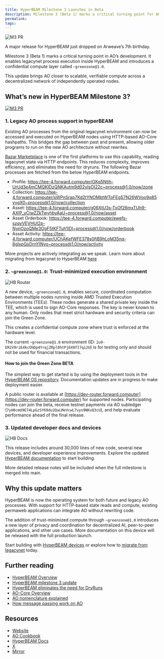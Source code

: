 ```yaml
---
title: HyperBEAM Milestone 3 Launches in Beta
description: Milestone 3 (Beta 1) marks a critical turning point for AO. It enables legacynet process execution inside HyperBEAM and introduces a confidential compute device called ~greenzone@1.0.
permalink:
tags:
---
```


![M3 PR](/static/images/hb-m3.png)

A major release for HyperBEAM just dropped on Arweave’s 7th birthday.

Milestone 3 (Beta 1) marks a critical turning point in AO’s development. It enables legacynet process execution inside HyperBEAM and introduces a confidential compute layer called `~greenzone@1.0`.

This update brings AO closer to scalable, verifiable compute across a decentralized network of independently operated nodes.

## What’s new in HyperBEAM Milestone 3?

[![M3 PR](/static/images/m3.jpeg)](https://github.com/permaweb/HyperBEAM/pull/309)

### 1. Legacy AO process support in hyperBEAM

Existing AO processes from the original legacynet environment can now be accessed and executed on HyperBEAM nodes using HTTP-based AO-Core hashpaths. This bridges the gap between past and present, allowing older programs to run on the new AO architecture without rewrites.

[Bazar Marketplace](https://bazar.arweave.net/) is one of the first platforms to use this capability, reading legacynet state via HTTP endpoints. This reduces complexity, improves efficiency, and eliminates the need for dryruns. The following Bazar processes are fetched from the below HyperBEAM endpoints.

- Profile: https://tee-4.forward.computer/GKq5Ntih-UrUd3e4mCMQKIDzQNKAutm9d02vIsOI22c~process@1.0/now/zone
- Collection: https://tee-4.forward.computer/sWPnSrap7Kd2tYNOMbtWToFEgS7N26WVoo9q85yvgX0~process@1.0/now/collection
- Asset: https://tee-4.forward.computer/g06XtU3s-TxOf26mxTUh9-AXIP_yCiwZZkTwyhbyAaU~process@1.0/now/asset
- Asset Orderbook: https://tee-4.forward.computer/ewefs-szqyVEVHUI2p-NynOzoQMe3OgF5tKFTuh1IDI~process@1.0/now/orderbook
- Asset Activity: https://tee-4.forward.computer/UChAKefWFE378s0fjB9hLoM35nq-8glxpQxDrnYINyo~process@1.0/now/activity

More projects are actively integrating as we speak. Learn more about migrating from legacynet to HyperBEAM [here](https://hyperbeam.ar.io/build/migrating-from-legacynet.html)

### 2. `~greenzone@1.0`: Trust-minimized execution environment

![HB Router](/static/images/hb-router.png)

A new device, `~greenzone@1.0`, enables secure, coordinated computation between multiple nodes running inside AMD Trusted Execution Environments (TEEs). These nodes generate a shared private key inside the TEE, which is used to sign AO-Core responses. The key is never known to any human. Only nodes that meet strict hardware and security criteria can join the Green Zone.

This creates a confidential compute zone where trust is enforced at the hardware level.

The current `~greenzone@1.0` environment (ID: `2u9-ER2V9riE4kcOhDp4YrqjZRpl0htPj6X0fI7qi2U`) is for testing only and should not be used for financial transactions.

#### How to join the Green Zone BETA

The simplest way to get started is by using the deployment tools in the [HyperBEAM OS repository](https://github.com/permaweb/HyperBEAM-OS). Documentation updates are in progress to make deployment easier.

A public router is available at [https://dev-router.forward.computer](https://dev-router.forward.computer) for supported nodes. Participating nodes can join the beta, receive testnet payments via AO subledger (`7yH0cmU9E74LpGzSY69du2QaLMeVcwL7vyn9NKvQ3cU`), and help evaluate performance ahead of the final release.

### 3. Updated developer docs and devices

![HB Docs](/static/images/hb-docs.png)

This release includes around 30,000 lines of new code, several new devices, and developer experience improvements. Explore the updated [HyperBEAM documentation](https://hyperbeam.ar.io/) to start building.

More detailed release notes will be included when the full milestone is merged into main.

## Why this update matters

HyperBEAM is now the operating system for both future and legacy AO processes. With support for HTTP-based state reads and compute, existing permaweb applications can integrate AO without rewriting code.

The addition of trust-minimized compute through `~greenzone@1.0` introduces a new layer of privacy and coordination for decentralized AI, peer-to-peer applications, and other use cases. More documentation on this device will be released with the full production launch.

Start building with [HyperBEAM devices](https://hyperbeam.ar.io/build/building-devices.html) or explore how to [migrate from legacynet](https://hyperbeam.ar.io/build/migrating-from-legacynet.html) today.

## Further reading

- [HyperBEAM Overview](hyperbeam-overview.md)
- [HyperBEAM milestone 3 update](hyperbeam-milestone-3.md)
- [HyperBEAM eliminates the need for DryRuns](hyperbeam-eliminates-dryruns.md)
- [AO-Core Overview](ao-core-deepdive.md)
- [AO nomenclature explained](ao-nomenclature.md)
- [How message passing work on AO](ao-message-passing-explained.md)

## Resources

- [Website](https://ao.arweave.net/)
- [AO Cookbook](https://cookbook_ao.arweave.net/)
- [HyperBEAM Docs](https://hyperbeam.ar.io/)
- [X](https://x.com/aoTheComputer)
- [Mirror](https://mirror.xyz/0x1EE4bE8670E8Bd7E9E2E366F530467030BE4C840)
